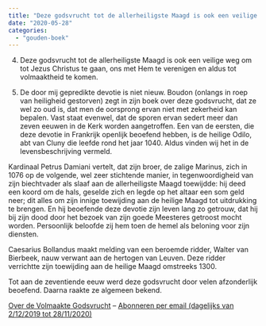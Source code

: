 ```yaml
---
title: "Deze godsvrucht tot de allerheiligste Maagd is ook een veilige weg om tot Jezus Christus te gaan"
date: "2020-05-28"
categories: 
  - "gouden-boek"
---
```


4) Deze godsvrucht tot de allerheiligste Maagd is ook een veilige weg om tot Jezus Christus te gaan, ons met Hem te verenigen en aldus tot volmaaktheid te komen.

1) De door mij gepredikte devotie is niet nieuw. Boudon (onlangs in roep van heiligheid gestorven) zegt in zijn boek over deze godsvrucht, dat ze wel zo oud is, dat men de oorsprong ervan niet met zekerheid kan bepalen. Vast staat evenwel, dat de sporen ervan sedert meer dan zeven eeuwen in de Kerk worden aangetroffen. Een van de eersten, die deze devotie in Frankrijk openlijk beoefend hebben, is de heilige Odilo, abt van Cluny die leefde rond het jaar 1040. Aldus vinden wij het in de levensbeschrijving vermeld.

Kardinaal Petrus Damiani vertelt, dat zijn broer, de zalige Marinus, zich in 1076 op de volgende, wel zeer stichtende manier, in tegenwoordigheid van zijn biechtvader als slaaf aan de allerheiligste Maagd toewijdde: hij deed een koord om de hals, geselde zich en legde op het altaar een som geld neer; dit alles om zijn innige toewijding aan de heilige Maagd tot uitdrukking te brengen. En hij beoefende deze devotie zijn leven lang zo getrouw, dat hij bij zijn dood door het bezoek van zijn goede Meesteres getroost mocht worden. Persoonlijk beloofde zij hem toen de hemel als beloning voor zijn diensten.

Caesarius Bollandus maakt melding van een beroemde ridder, Walter van Bierbeek, nauw verwant aan de hertogen van Leuven. Deze ridder verrichtte zijn toewijding aan de heilige Maagd omstreeks 1300.

Tot aan de zeventiende eeuw werd deze godsvrucht door velen afzonderlijk beoefend. Daarna raakte ze algemeen bekend.

[Over de Volmaakte Godsvrucht](/blog/een-jaar-lang-volmaakte-godsvrucht/) – [Abonneren per email (dagelijks van 2/12/2019 tot 28/11/2020)](http://eepurl.com/9RKvX)
